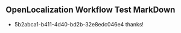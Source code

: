 ## OpenLocalization Workflow Test MarkDown
* 5b2abca1-b411-4d40-bd2b-32e8edc046e4 thanks!

<!--HONumber=Jul16_HO4-->


